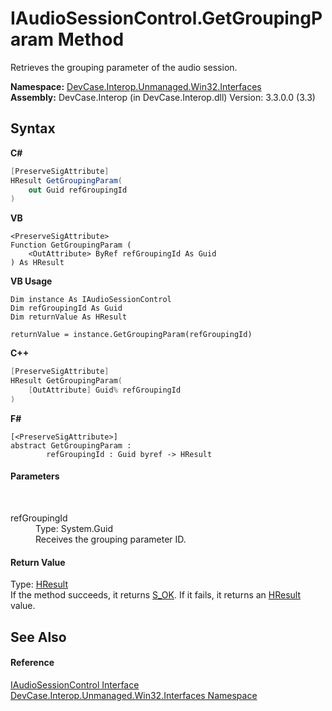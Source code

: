 # IAudioSessionControl.GetGroupingParam Method 
 

Retrieves the grouping parameter of the audio session.

**Namespace:**&nbsp;<a href="N_DevCase_Interop_Unmanaged_Win32_Interfaces">DevCase.Interop.Unmanaged.Win32.Interfaces</a><br />**Assembly:**&nbsp;DevCase.Interop (in DevCase.Interop.dll) Version: 3.3.0.0 (3.3)

## Syntax

**C#**<br />
``` C#
[PreserveSigAttribute]
HResult GetGroupingParam(
	out Guid refGroupingId
)
```

**VB**<br />
``` VB
<PreserveSigAttribute>
Function GetGroupingParam ( 
	<OutAttribute> ByRef refGroupingId As Guid
) As HResult
```

**VB Usage**<br />
``` VB Usage
Dim instance As IAudioSessionControl
Dim refGroupingId As Guid
Dim returnValue As HResult

returnValue = instance.GetGroupingParam(refGroupingId)
```

**C++**<br />
``` C++
[PreserveSigAttribute]
HResult GetGroupingParam(
	[OutAttribute] Guid% refGroupingId
)
```

**F#**<br />
``` F#
[<PreserveSigAttribute>]
abstract GetGroupingParam : 
        refGroupingId : Guid byref -> HResult 

```


#### Parameters
&nbsp;<dl><dt>refGroupingId</dt><dd>Type: System.Guid<br />Receives the grouping parameter ID.</dd></dl>

#### Return Value
Type: <a href="T_DevCase_Interop_Unmanaged_Win32_Enums_HResult">HResult</a><br />If the method succeeds, it returns <a href="T_DevCase_Interop_Unmanaged_Win32_Enums_HResult">S_OK</a>. If it fails, it returns an <a href="T_DevCase_Interop_Unmanaged_Win32_Enums_HResult">HResult</a> value.

## See Also


#### Reference
<a href="T_DevCase_Interop_Unmanaged_Win32_Interfaces_IAudioSessionControl">IAudioSessionControl Interface</a><br /><a href="N_DevCase_Interop_Unmanaged_Win32_Interfaces">DevCase.Interop.Unmanaged.Win32.Interfaces Namespace</a><br />